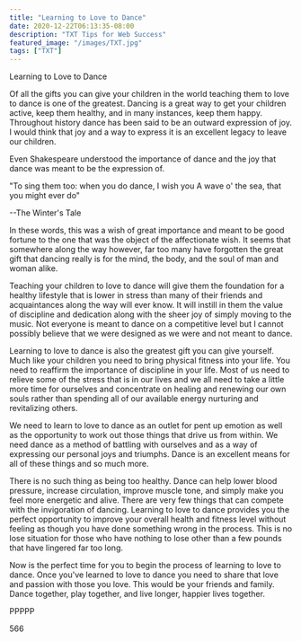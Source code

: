 ```yaml
---
title: "Learning to Love to Dance"
date: 2020-12-22T06:13:35-08:00
description: "TXT Tips for Web Success"
featured_image: "/images/TXT.jpg"
tags: ["TXT"]
---
```


Learning to Love to Dance

Of all the gifts you can give your children in the world teaching them to love to dance is one of the greatest. Dancing is a great way to get your children active, keep them healthy, and in many instances, keep them happy. Throughout history dance has been said to be an outward expression of joy. I would think that joy and a way to express it is an excellent legacy to leave our children.

Even Shakespeare understood the importance of dance and the joy that dance was meant to be the expression of.

"To sing them too: when you do dance, I wish you
A wave o' the sea, that you might ever do"

--The Winter's Tale 

In these words, this was a wish of great importance and meant to be good fortune to the one that was the object of the affectionate wish. It seems that somewhere along the way however, far too many have forgotten the great gift that dancing really is for the mind, the body, and the soul of man and woman alike. 

Teaching your children to love to dance will give them the foundation for a healthy lifestyle that is lower in stress than many of their friends and acquaintances along the way will ever know. It will instill in them the value of discipline and dedication along with the sheer joy of simply moving to the music. Not everyone is meant to dance on a competitive level but I cannot possibly believe that we were designed as we were and not meant to dance.

Learning to love to dance is also the greatest gift you can give yourself. Much like your children you need to bring physical fitness into your life. You need to reaffirm the importance of discipline in your life. Most of us need to relieve some of the stress that is in our lives and we all need to take a little more time for ourselves and concentrate on healing and renewing our own souls rather than spending all of our available energy nurturing and revitalizing others. 

We need to learn to love to dance as an outlet for pent up emotion as well as the opportunity to work out those things that drive us from within. We need dance as a method of battling with ourselves and as a way of expressing our personal joys and triumphs. Dance is an excellent means for all of these things and so much more.

There is no such thing as being too healthy. Dance can help lower blood pressure, increase circulation, improve muscle tone, and simply make you feel more energetic and alive. There are very few things that can compete with the invigoration of dancing. Learning to love to dance provides you the perfect opportunity to improve your overall health and fitness level without feeling as though you have done something wrong in the process. This is no lose situation for those who have nothing to lose other than a few pounds that have lingered far too long.

Now is the perfect time for you to begin the process of learning to love to dance. Once you've learned to love to dance you need to share that love and passion with those you love. This would be your friends and family. Dance together, play together, and live longer, happier lives together.

PPPPP

566

